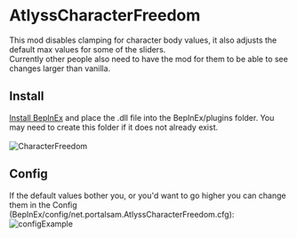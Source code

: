 # AtlyssCharacterFreedom

This mod disables clamping for character body values, it also adjusts the default max values for some of the sliders.<br />
Currently other people also need to have the mod for them to be able to see changes larger than vanilla.<br />

## Install
[Install BepInEx](https://docs.bepinex.dev/articles/user_guide/installation/index.html) and place the .dll file into the BepInEx/plugins folder. You may need to create this folder if it does not already exist.
<br/><br/>
![CharacterFreedom](https://github.com/user-attachments/assets/f92e0c91-7e59-47d4-8042-893158b21aeb)

## Config

If the default values bother you, or you'd want to go higher you can change them in the Config (BepInEx/config/net.portalsam.AtlyssCharacterFreedom.cfg):
![configExample](https://github.com/user-attachments/assets/268bb2f7-7a0d-4dd2-b1c1-b60f1fa9ce3c)
